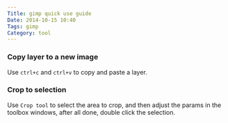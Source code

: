 ```yaml
---
Title: gimp quick use guide
Date: 2014-10-15 10:40
Tags: gimp
Category: tool
---
```


### Copy layer to a new image

Use `ctrl+c` and `ctrl+v` to copy and paste a layer.


### Crop to selection

Use `Crop tool` to select the area to crop, and then adjust the params in the toolbox windows, after
all done, double click the selection.
